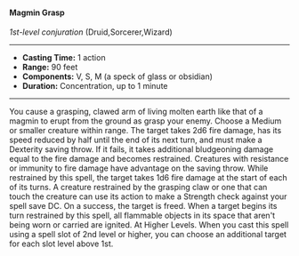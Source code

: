 #### Magmin Grasp
*1st-level conjuration* (Druid,Sorcerer,Wizard)
___
- **Casting Time:** 1 action
- **Range:** 90 feet
- **Components:** V, S, M (a speck of glass or obsidian)
- **Duration:** Concentration, up to 1 minute
---
You cause a grasping, clawed arm of living molten
earth like that of a magmin to erupt from the
ground as grasp your enemy. Choose a Medium or
smaller creature within range. The target takes 2d6
fire damage, has its speed reduced by half until the
end of its next turn, and must make a Dexterity
saving throw. If it fails, it takes additional
bludgeoning damage equal to the fire damage
and becomes restrained. Creatures with
resistance or immunity to fire damage have
advantage on the saving throw.
While restrained by this spell, the target takes 1d6 fire damage at the start of each of its turns. A
creature restrained by the grasping claw or one that
can touch the creature can use its action to make a
Strength check against your spell save DC. On a
success, the target is freed.
When a target begins its turn restrained by this
spell, all flammable objects in its space that aren't
being worn or carried are ignited.
At Higher Levels.  When you cast this spell using
a spell slot of 2nd level or higher, you can choose an
additional target for each slot level above 1st.
